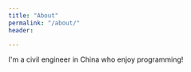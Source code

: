 ```yaml
---
title: "About"
permalink: "/about/"
header: 

---
```

I'm a civil engineer in China who enjoy programming!